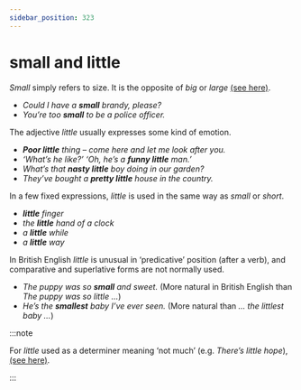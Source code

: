 ```yaml
---
sidebar_position: 323
---
```


# small and little

*Small* simply refers to size. It is the opposite of *big* or *large* [(see here)](./big-large-and-great).

- *Could I have a **small** brandy, please?*
- *You’re too **small** to be a police officer.*

The adjective *little* usually expresses some kind of emotion.

- ***Poor little** thing – come here and let me look after you.*
- *‘What’s he like?’ ‘Oh, he’s a **funny little** man.’*
- *What’s that **nasty little** boy doing in our garden?*
- *They’ve bought a **pretty little** house in the country.*

In a few fixed expressions, *little* is used in the same way as *small* or *short*.

- ***little** finger*
- *the **little** hand of a clock*
- *a **little** while*
- *a **little** way*

In British English *little* is unusual in ‘predicative’ position (after a verb), and comparative and superlative forms are not normally used.

- *The puppy was so **small** and sweet.* (More natural in British English than *The puppy was so little …*)
- *He’s the **smallest** baby I’ve ever seen.* (More natural than *… the littlest baby …*)

:::note

For *little* used as a determiner meaning ‘not much’ (e.g. *There’s little hope*), [(see here)](./../../grammar/determiners-quantifiers/a-little-and-a-few).

:::
